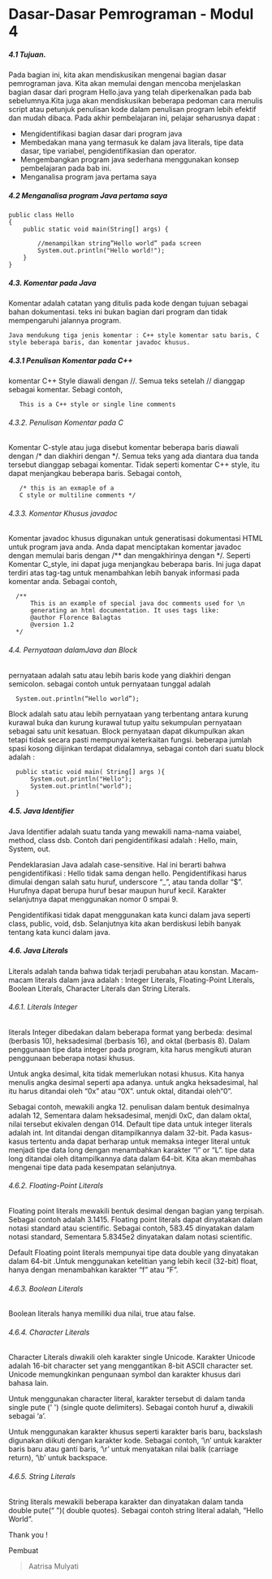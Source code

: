 # Dasar-Dasar Pemrograman - Modul 4

##### 4.1 Tujuan.
####
Pada bagian ini, kita akan mendiskusikan mengenai bagian dasar pemrograman java. Kita akan memulai dengan mencoba menjelaskan bagian dasar dari program Hello.java yang telah diperkenalkan pada bab sebelumnya.Kita juga akan mendiskusikan beberapa pedoman cara menulis script atau petunjuk penulisan kode dalam penulisan program lebih efektif dan mudah dibaca. 
Pada akhir pembelajaran ini, pelajar seharusnya dapat : 
* Mengidentifikasi bagian dasar dari program java 
* Membedakan mana yang termasuk ke dalam java literals, tipe data dasar, tipe variabel, pengidentifikasian dan operator. 
* Mengembangkan program java sederhana menggunakan konsep pembelajaran pada bab ini. 
* Menganalisa program java pertama saya

##### 4.2  Menganalisa program Java pertama saya 
####
    
    public class Hello
    { 
        public static void main(String[] args) { 
            
            //menampilkan string”Hello world” pada screen 
            System.out.println("Hello world!");
        } 
    } 

##### 4.3. Komentar pada Java 
Komentar adalah catatan yang ditulis pada kode dengan tujuan sebagai bahan 
dokumentasi. teks ini bukan bagian dari program dan tidak mempengaruhi jalannya 
program. 
        
    Java mendukung tiga jenis komentar : C++ style komentar satu baris, C style beberapa baris, dan komentar javadoc khusus.
    
##### 4.3.1 Penulisan Komentar pada C++ 
komentar C++ Style diawali dengan //. Semua teks setelah // dianggap sebagai komentar. 
Sebagi contoh, 
       
       This is a C++ style or single line comments 
###### 4.3.2. Penulisan Komentar pada C 
Komentar C-style atau juga disebut komentar beberapa baris diawali dengan /* dan diakhiri dengan */. Semua teks yang ada diantara dua tanda tersebut dianggap sebagai komentar. Tidak seperti komentar C++ style, itu dapat menjangkau beberapa baris. Sebagai contoh, 
       
       /* this is an exmaple of a 
       C style or multiline comments */

###### 4.3.3. Komentar Khusus javadoc 
Komentar javadoc khusus digunakan untuk generatisasi dokumentasi HTML untuk program java anda. Anda dapat menciptakan komentar javadoc dengan memulai baris dengan /** dan mengakhirinya dengan */. Seperti Komentar C_style, ini dapat juga menjangkau beberapa baris. Ini juga dapat terdiri atas tag-tag untuk menambahkan lebih banyak informasi pada komentar anda. Sebagai contoh, 

      /** 
          This is an example of special java doc comments used for \n 
          generating an html documentation. It uses tags like: 
          @author Florence Balagtas 
          @version 1.2 
      */ 
      
###### 4.4. Pernyataan dalamJava dan Block 
pernyataan adalah satu atau lebih baris kode yang diakhiri dengan semicolon. sebagai contoh untuk pernyataan tunggal adalah 

      System.out.println(“Hello world”); 
     
Block adalah satu atau lebih pernyataan yang terbentang antara kurung kurawal buka dan kurung kurawal tutup yaitu sekumpulan pernyataan sebagai satu unit kesatuan. Block pernyataan dapat dikumpulkan akan tetapi tidak secara pasti mempunyai keterkaitan 
fungsi. beberapa jumlah spasi kosong diijinkan terdapat didalamnya, sebagai contoh dari suatu block adalah : 

      public static void main( String[] args ){ 
          System.out.println("Hello"); 
          System.out.println("world"); 
      }
      
##### 4.5. Java Identifier 
####
Java Identifier adalah suatu tanda yang mewakili nama-nama vaiabel, method, class dsb. Contoh dari pengidentifikasi adalah : Hello, main, System, out. 

Pendeklarasian Java adalah case-sensitive. Hal ini berarti bahwa pengidentifikasi : Hello tidak sama dengan hello. Pengidentifikasi harus dimulai dengan salah satu huruf, underscore “_”, atau tanda dollar “$”. Hurufnya dapat berupa huruf besar maupun huruf kecil. Karakter selanjutnya dapat menggunakan nomor 0 smpai 9. 

Pengidentifikasi tidak dapat menggunakan kata kunci dalam java seperti class, public, void, dsb. Selanjutnya kita akan berdiskusi lebih banyak tentang kata kunci dalam java.

##### 4.6. Java Literals 
####
Literals adalah tanda bahwa tidak terjadi perubahan atau konstan. Macam-macam literals dalam java adalah : Integer Literals, Floating-Point Literals, Boolean Literals, Character Literals dan String Literals.

###### 4.6.1. Literals Integer 
####
literals Integer dibedakan dalam beberapa format yang berbeda: desimal (berbasis 10), heksadesimal (berbasis 16), and oktal (berbasis 8). Dalam penggunaan tipe data integer pada program, kita harus mengikuti aturan penggunaan beberapa notasi khusus. 

Untuk angka desimal, kita tidak memerlukan notasi khusus. Kita hanya menulis angka desimal seperti apa adanya. untuk angka heksadesimal, hal itu harus ditandai oleh “0x” atau “0X”. untuk oktal, ditandai oleh“0”. 

Sebagai contoh, mewakili angka 12. penulisan dalam bentuk desimalnya adalah 12, 
Sementara dalam heksadesimal, menjdi 0xC, dan dalam oktal, nilai tersebut ekivalen dengan 014. Default tipe data untuk integer literals adalah int. Int ditandai dengan ditampilkannya dalam 32-bit. Pada kasus-kasus tertentu anda dapat berharap untuk memaksa integer literal untuk menjadi tipe data long dengan menambahkan karakter “l” or “L”. tipe data long ditandai oleh ditampilkannya data dalam 64-bit. Kita akan membahas mengenai tipe data pada kesempatan selanjutnya. 

###### 4.6.2. Floating-Point Literals 
####
Floating point literals mewakili bentuk desimal dengan bagian yang terpisah. Sebagai contoh adalah 3.1415. Floating point literals dapat dinyatakan dalam notasi standard atau scientific. Sebagai contoh, 583.45 dinyatakan dalam notasi standard, Sementara 5.8345e2 dinyatakan dalam notasi scientific. 
 
Default Floating point literals mempunyai tipe data double yang dinyatakan dalam 64-bit .Untuk menggunakan ketelitian yang lebih kecil (32-bit) float, hanya dengan menambahkan karakter “f” atau “F”.

###### 4.6.3. Boolean Literals 
#####
Boolean literals hanya memiliki dua nilai, true atau false.

###### 4.6.4. Character Literals 
Character Literals diwakili oleh karakter single Unicode. Karakter Unicode adalah 16-bit character set yang menggantikan 8-bit ASCII character set. Unicode memungkinkan pengunaan symbol dan karakter khusus dari bahasa lain. 

Untuk menggunakan character literal, karakter tersebut di dalam tanda single pute (' ') (single quote delimiters). Sebagai contoh huruf a, diwakili sebagai ‘a’. 

Untuk menggunakan karakter khusus seperti karakter baris baru, backslash digunakan diikuti dengan karakter kode. Sebagai contoh, ‘\n’ untuk karakter baris baru atau ganti baris, ‘\r’ untuk menyatakan nilai balik (carriage return), ‘\b’ untuk backspace. 

###### 4.6.5. String Literals 
String literals mewakili beberapa karakter dan dinyatakan dalam tanda double pute(“ ”)( double quotes). Sebagai contoh string literal adalah, “Hello World”. 

Thank you !

Pembuat
> Aatrisa Mulyati